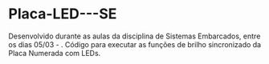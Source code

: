 # Placa-LED---SE
Desenvolvido durante as aulas da disciplina de Sistemas Embarcados, entre os dias 05/03 - . Código para executar as funções de brilho sincronizado da Placa  Numerada com LEDs.
